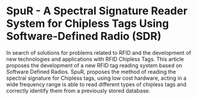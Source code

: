 # SpuR - A Spectral Signature Reader System for Chipless Tags Using Software-Defined Radio (SDR)

In search of solutions for problems related to RFID and the development of new technologies and applications with RFID Chipless Tags. This article proposes the development of a new RFID tag reading system based on Software Defined Radios. SpuR, proposes the method of reading the spectral signature for Chipless tags, using low cost hardware, acting in a wide frequency range is able to read different types of chipless tags and correctly identify them from a previously stored database.

